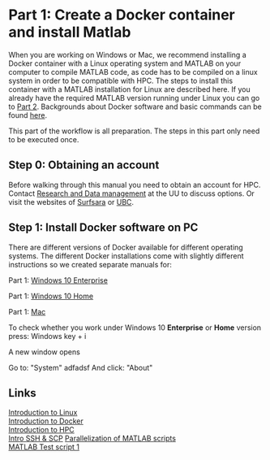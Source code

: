 
# Part 1: Create a Docker container and install Matlab

When you are working on Windows or Mac, we recommend installing a Docker container with a Linux operating system and MATLAB on your computer to compile MATLAB code, as code has to be compiled on a linux system in order to be compatible with HPC. The steps to install this container with a MATLAB installation for Linux are described here. If you already have the required MATLAB version running under Linux you can go to [Part 2](./Part-2-running-matlab.md). Backgrounds about Docker software and basic commands can be found [here](./Docker_intro.md).

This part of the workflow is all preparation. The steps in this part only need to be executed once.

## Step 0: Obtaining an account

Before walking through this manual you need to obtain an account for HPC. Contact [Research and Data management](https://www.uu.nl/en/research/research-data-management/contact-us) at the UU to discuss options. Or visit the websites of [Surfsara](https://userinfo.surfsara.nl/systems/lisa/account) or [UBC](https://wiki.bioinformatics.umcutrecht.nl/HPC).

## Step 1: Install Docker software on PC

There are different versions of Docker available for different operating systems. 
The different Docker installations come with slightly different instructions so we created separate manuals for:

Part 1: [Windows 10 Enterprise](./Part-1-Windows10.md)

Part 1: [Windows 10 Home](./Part-1-Windows10Home.md)

Part 1: [Mac](./Part-1-Mac.md)

To check whether you work under Windows 10 **Enterprise** or **Home** version press: Windows key + i 

A new window opens

Go to: "System"
adfadsf
And click: "About"


## Links

[Introduction to Linux](./Linux_intro.md)  
[Introduction to Docker](./Docker_intro.md)  
[Introduction to HPC](./HPC_intro.md)  
[Intro SSH & SCP](./ssh.md)
[Parallelization of MATLAB scripts](./matlab.md)  
[MATLAB Test script 1](./test_1.m)  


